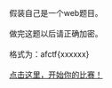 假装自己是一个web题目。<br><br>做完这题以后请正确加密。<br><br>格式为：afctf{xxxxxx}<br><br><a href="https://gitee.com/gitwarning/cccccctf/raw/master/login.zip">点击这里，开始你的比赛！</a>